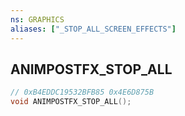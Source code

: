 ```yaml
---
ns: GRAPHICS
aliases: ["_STOP_ALL_SCREEN_EFFECTS"]
---
```

## ANIMPOSTFX_STOP_ALL

```c
// 0xB4EDDC19532BFB85 0x4E6D875B
void ANIMPOSTFX_STOP_ALL();
```


